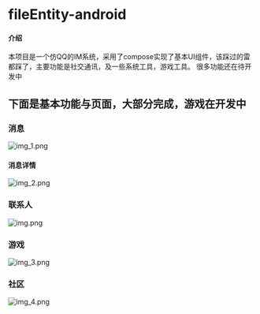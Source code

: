 # fileEntity-android

#### 介绍
本项目是一个仿QQ的IM系统，采用了compose实现了基本UI组件，该踩过的雷都踩了，主要功能是社交通讯，及一些系统工具，游戏工具。
很多功能还在待开发中


## 下面是基本功能与页面，大部分完成，游戏在开发中
### 消息
![img_1.png](img_1.png)

#### 消息详情
![img_2.png](img_2.png)

### 联系人
![img.png](img.png)

### 游戏
![img_3.png](img_3.png)

### 社区
![img_4.png](img_4.png)